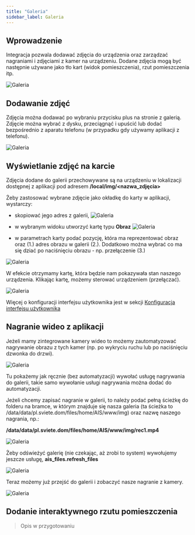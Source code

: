 ```yaml
---
title: "Galeria"
sidebar_label: Galeria
---
```


## Wprowadzenie

Integracja pozwala dodawać zdjęcia do urządzenia oraz zarządzać nagraniami i zdjęciami z kamer na urządzeniu. Dodane zdjęcia mogą być następnie używane jako tło kart (widok pomieszczenia), rzut pomieszczenia itp.

![Galeria](/img/en/frontend/gallery_1.png)


## Dodawanie zdjęć

Zdjęcia można dodawać po wybraniu przycisku plus na stronie z galerią. Zdjęcie można wybrać z dysku, przeciągnąć i upuścić lub dodać bezpośrednio z aparatu telefonu (w przypadku gdy używamy aplikacji z telefonu).

![Galeria](/img/en/frontend/gallery_2.png)


## Wyświetlanie zdjęć na karcie

Zdjęcia dodane do galerii przechowywane są na urządzeniu w lokalizacji dostępnej z aplikacji pod adresem **/local/img/<nazwa_zdjęcia>**


Żeby zastosować wybrane zdjęcie jako okładkę do karty w aplikacji, wystarczy:
- skopiować jego adres z galerii,
![Galeria](/img/en/frontend/gallery_3.png)

- w wybranym widoku utworzyć kartę typu **Obraz**
![Galeria](/img/en/frontend/gallery_4.png)

- w parametrach karty podać pozycję, która ma reprezentować obraz oraz (1.) adres obrazu w galerii (2.). Dodatkowo można wybrać co ma się dziać po naciśnięciu obrazu - np. przełączenie (3.)

![Galeria](/img/en/frontend/gallery_5.png)

W efekcie otrzymamy kartę, która będzie nam pokazywała stan naszego urządzenia. Klikając kartę, możemy sterować urządzeniem (przełączać).

![Galeria](/img/en/frontend/gallery_6.png)

Więcej o konfiguracji interfejsu użytkownika jest w sekcji [Konfiguracja interfejsu użytkownika](ais_app_ui_config)


## Nagranie wideo z aplikacji

Jeżeli mamy zintegrowane kamery wideo to możemy zautomatyzować nagrywanie obrazu z tych kamer (np. po wykryciu ruchu lub po naciśnięciu dzwonka do drzwi).

![Galeria](/img/en/frontend/gallery_7.png)

Tu pokażemy jak ręcznie (bez automatyzacji) wywołać usługę nagrywania do galerii, takie samo wywołanie usługi nagrywania można dodać do automatyzacji.

Jeżeli chcemy zapisać nagranie w galerii, to należy podać pełną ścieżkę do folderu na bramce, w którym znajduje się nasza galeria (ta ścieżka to /data/data/pl.sviete.dom/files/home/AIS/www/img) oraz nazwę naszego nagrania, np.:

**/data/data/pl.sviete.dom/files/home/AIS/www/img/rec1.mp4**

![Galeria](/img/en/frontend/gallery_8.png)

Żeby odświeżyć galerię (nie czekając, aż zrobi to system) wywołujemy jeszcze usługę, **ais_files.refresh_files**

![Galeria](/img/en/frontend/gallery_9.png)

Teraz możemy już przejść do galerii i zobaczyć nasze nagranie z kamery.

![Galeria](/img/en/frontend/gallery_10.png)



## Dodanie interaktywnego rzutu pomieszczenia

> Opis w przygotowaniu
